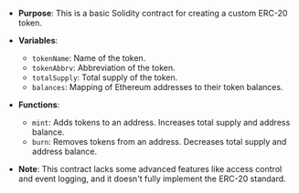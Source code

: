 - **Purpose**: This is a basic Solidity contract for creating a custom ERC-20 token.
  
- **Variables**:
  - `tokenName`: Name of the token.
  - `tokenAbbrv`: Abbreviation of the token.
  - `totalSupply`: Total supply of the token.
  - `balances`: Mapping of Ethereum addresses to their token balances.

- **Functions**:
  - `mint`: Adds tokens to an address. Increases total supply and address balance.
  - `burn`: Removes tokens from an address. Decreases total supply and address balance.

- **Note**: This contract lacks some advanced features like access control and event logging, and it doesn't fully implement the ERC-20 standard.
